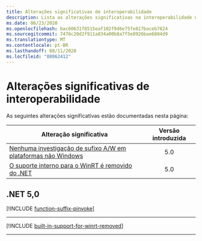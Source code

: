 ```yaml
---
title: Alterações significativas de interoperabilidade
description: Lista as alterações significativas na interoperabilidade no .NET Core e no .NET 5,0 e posterior.
ms.date: 06/23/2020
ms.openlocfilehash: bac60631f8515eaf102f9d6e75fe817baceb7824
ms.sourcegitcommit: 7476c20d2f911a834a00b8a7f5e8926bae6804d9
ms.translationtype: MT
ms.contentlocale: pt-BR
ms.lasthandoff: 08/11/2020
ms.locfileid: "88062412"
---
```

# <a name="interop-breaking-changes"></a>Alterações significativas de interoperabilidade

As seguintes alterações significativas estão documentadas nesta página:

| Alteração significativa | Versão introduzida |
| - | :-: |
| [Nenhuma investigação de sufixo A/W em plataformas não Windows](#no-aw-suffix-probing-on-non-windows-platforms) | 5.0 |
| [O suporte interno para o WinRT é removido do .NET](#built-in-support-for-winrt-is-removed-from-net) | 5.0 |

## <a name="net-50"></a>.NET 5,0

[!INCLUDE [function-suffix-pinvoke](../../../includes/core-changes/interop/5.0/function-suffix-pinvoke.md)]

***

[!INCLUDE [built-in-support-for-winrt-removed](~/includes/core-changes/interop/5.0/built-in-support-for-winrt-removed.md)]

***
